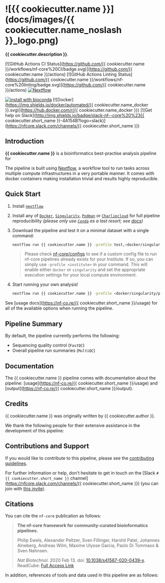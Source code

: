 # ![{{ cookiecutter.name }}](docs/images/{{ cookiecutter.name_noslash }}_logo.png)

**{{ cookiecutter.description }}**.

[![GitHub Actions CI Status](https://github.com/{{ cookiecutter.name }}/workflows/nf-core%20CI/badge.svg)](https://github.com/{{ cookiecutter.name }}/actions)
[![GitHub Actions Linting Status](https://github.com/{{ cookiecutter.name }}/workflows/nf-core%20linting/badge.svg)](https://github.com/{{ cookiecutter.name }}/actions)
[![Nextflow](https://img.shields.io/badge/nextflow-%E2%89%A520.04.0-brightgreen.svg)](https://www.nextflow.io/)

[![install with bioconda](https://img.shields.io/badge/install%20with-bioconda-brightgreen.svg)](https://bioconda.github.io/)
[![Docker](https://img.shields.io/docker/automated/{{ cookiecutter.name_docker }}.svg)](https://hub.docker.com/r/{{ cookiecutter.name_docker }})
[![Get help on Slack](http://img.shields.io/badge/slack-nf--core%20%23{{ cookiecutter.short_name }}-4A154B?logo=slack)](https://nfcore.slack.com/channels/{{ cookiecutter.short_name }})

## Introduction

<!-- TODO nf-core: Write a 1-2 sentence summary of what data the pipeline is for and what it does -->
**{{ cookiecutter.name }}** is a bioinformatics best-practise analysis pipeline for

The pipeline is built using [Nextflow](https://www.nextflow.io), a workflow tool to run tasks across multiple compute infrastructures in a very portable manner. It comes with docker containers making installation trivial and results highly reproducible.

## Quick Start

1. Install [`nextflow`](https://nf-co.re/usage/installation)

2. Install any of [`Docker`](https://docs.docker.com/engine/installation/), [`Singularity`](https://www.sylabs.io/guides/3.0/user-guide/), [`Podman`](https://podman.io/) or [`Charliecloud`](https://hpc.github.io/charliecloud/) for full pipeline reproducibility _(please only use [`Conda`](https://conda.io/miniconda.html) as a last resort; see [docs](https://nf-co.re/usage/configuration#basic-configuration-profiles))_

3. Download the pipeline and test it on a minimal dataset with a single command:

    ```bash
    nextflow run {{ cookiecutter.name }} -profile test,<docker/singularity/podman/charliecloud/conda/institute>
    ```

    > Please check [nf-core/configs](https://github.com/nf-core/configs#documentation) to see if a custom config file to run nf-core pipelines already exists for your Institute. If so, you can simply use `-profile <institute>` in your command. This will enable either `docker` or `singularity` and set the appropriate execution settings for your local compute environment.

4. Start running your own analysis!

    <!-- TODO nf-core: Update the example "typical command" below used to run the pipeline -->

    ```bash
    nextflow run {{ cookiecutter.name }} -profile <docker/singularity/podman/charliecloud/conda/institute> --input '*_R{1,2}.fastq.gz' --genome GRCh37
    ```

See [usage docs](https://nf-co.re/{{ cookiecutter.short_name }}/usage) for all of the available options when running the pipeline.

## Pipeline Summary

By default, the pipeline currently performs the following:

<!-- TODO nf-core: Fill in short bullet-pointed list of default steps of pipeline -->

* Sequencing quality control (`FastQC`)
* Overall pipeline run summaries (`MultiQC`)

## Documentation

The {{ cookiecutter.name }} pipeline comes with documentation about the pipeline: [usage](https://nf-co.re/{{ cookiecutter.short_name }}/usage) and [output](https://nf-co.re/{{ cookiecutter.short_name }}/output).

<!-- TODO nf-core: Add a brief overview of what the pipeline does and how it works -->

## Credits

{{ cookiecutter.name }} was originally written by {{ cookiecutter.author }}.

We thank the following people for their extensive assistance in the development
of this pipeline:

<!-- TODO nf-core: If applicable, make list of people who have also contributed -->

## Contributions and Support

If you would like to contribute to this pipeline, please see the [contributing guidelines](.github/CONTRIBUTING.md).

For further information or help, don't hesitate to get in touch on the [Slack `#{{ cookiecutter.short_name }}` channel](https://nfcore.slack.com/channels/{{ cookiecutter.short_name }}) (you can join with [this invite](https://nf-co.re/join/slack)).

## Citations

<!-- TODO nf-core: Add citation for pipeline after first release. Uncomment lines below and update Zenodo doi. -->
<!-- If you use  {{ cookiecutter.name }} for your analysis, please cite it using the following doi: [10.5281/zenodo.XXXXXX](https://doi.org/10.5281/zenodo.XXXXXX) -->

You can cite the `nf-core` publication as follows:

> **The nf-core framework for community-curated bioinformatics pipelines.**
>
> Philip Ewels, Alexander Peltzer, Sven Fillinger, Harshil Patel, Johannes Alneberg, Andreas Wilm, Maxime Ulysse Garcia, Paolo Di Tommaso & Sven Nahnsen.
>
> _Nat Biotechnol._ 2020 Feb 13. doi: [10.1038/s41587-020-0439-x](https://dx.doi.org/10.1038/s41587-020-0439-x).
> ReadCube: [Full Access Link](https://rdcu.be/b1GjZ)

In addition, references of tools and data used in this pipeline are as follows:

<!-- TODO nf-core: Add bibliography of tools and data used in your pipeline -->
